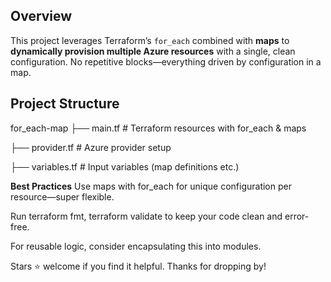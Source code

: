 ##  Overview
This project leverages Terraform’s `for_each` combined with **maps** to **dynamically provision multiple Azure resources** with a single, clean configuration. No repetitive blocks—everything driven by configuration in a map.



##  Project Structure
for_each-map
├── main.tf # Terraform resources with for_each & maps

├── provider.tf # Azure provider setup

├── variables.tf # Input variables (map definitions etc.)



**Best Practices**
Use maps with for_each for unique configuration per resource—super flexible.

Run terraform fmt, terraform validate to keep your code clean and error-free.

For reusable logic, consider encapsulating this into modules.

Stars ⭐ welcome if you find it helpful. Thanks for dropping by!


